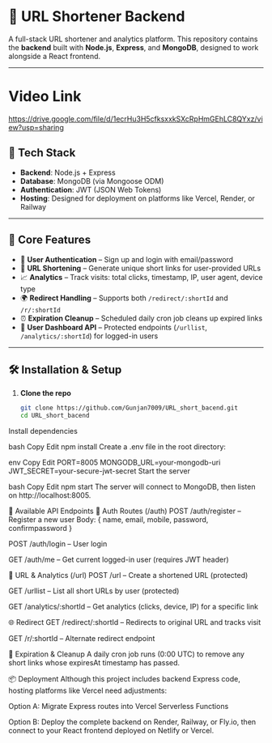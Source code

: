 # 🔗 URL Shortener Backend

A full-stack URL shortener and analytics platform. This repository contains the **backend** built with **Node.js**, **Express**, and **MongoDB**, designed to work alongside a React frontend.

---
# Video Link

https://drive.google.com/file/d/1ecrHu3H5cfksxxkSXcRpHmGEhLC8QYxz/view?usp=sharing


## 🧩 Tech Stack

- **Backend**: Node.js + Express
- **Database**: MongoDB (via Mongoose ODM)
- **Authentication**: JWT (JSON Web Tokens)
- **Hosting**: Designed for deployment on platforms like Vercel, Render, or Railway

---

## 🚀 Core Features

- 🔐 **User Authentication** – Sign up and login with email/password
- 🔗 **URL Shortening** – Generate unique short links for user-provided URLs
- 📈 **Analytics** – Track visits: total clicks, timestamp, IP, user agent, device type
- 🌍 **Redirect Handling** – Supports both `/redirect/:shortId` and `/r/:shortId`
- ⏰ **Expiration Cleanup** – Scheduled daily cron job cleans up expired links
- 👤 **User Dashboard API** – Protected endpoints (`/urllist`, `/analytics/:shortId`) for logged-in users

---

## 🛠 Installation & Setup

1. **Clone the repo**
   ```bash
   git clone https://github.com/Gunjan7009/URL_short_bacend.git
   cd URL_short_bacend
Install dependencies

bash
Copy
Edit
npm install
Create a .env file in the root directory:

env
Copy
Edit
PORT=8005
MONGODB_URL=your-mongodb-uri
JWT_SECRET=your-secure-jwt-secret
Start the server

bash
Copy
Edit
npm start
The server will connect to MongoDB, then listen on http://localhost:8005.

🧭 Available API Endpoints
🔐 Auth Routes (/auth)
POST /auth/register – Register a new user
Body: { name, email, mobile, password, confirmpassword }

POST /auth/login – User login

GET /auth/me – Get current logged-in user (requires JWT header)

🔗 URL & Analytics (/url)
POST /url – Create a shortened URL (protected)

GET /urllist – List all short URLs by user (protected)

GET /analytics/:shortId – Get analytics (clicks, device, IP) for a specific link

🌐 Redirect
GET /redirect/:shortId – Redirects to original URL and tracks visit

GET /r/:shortId – Alternate redirect endpoint

📅 Expiration & Cleanup
A daily cron job runs (0:00 UTC) to remove any short links whose expiresAt timestamp has passed.

📦 Deployment
Although this project includes backend Express code, hosting platforms like Vercel need adjustments:

Option A: Migrate Express routes into Vercel Serverless Functions

Option B: Deploy the complete backend on Render, Railway, or Fly.io, then connect to your React frontend deployed on Netlify or Vercel.

